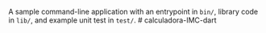 A sample command-line application with an entrypoint in `bin/`, library code
in `lib/`, and example unit test in `test/`.
#   c a l c u l a d o r a - I M C - d a r t  
 